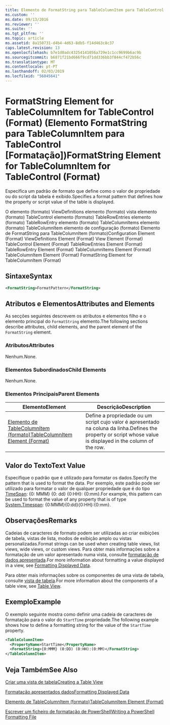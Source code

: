 ```yaml
---
title: Elemento de FormatString para TableColumnItem para TableControl (formato) | Documentos da Microsoft
ms.custom: ''
ms.date: 09/13/2016
ms.reviewer: ''
ms.suite: ''
ms.tgt_pltfrm: ''
ms.topic: article
ms.assetid: 8a150731-d4b4-4d63-8db5-f14d463c8c37
caps.latest.revision: 13
ms.openlocfilehash: b7e1d0adc43254141056a729e1c1cc9699b6ac9b
ms.sourcegitcommit: b6871f21bd666f9cd71dd336bb3f844cf472b56c
ms.translationtype: MT
ms.contentlocale: pt-PT
ms.lasthandoff: 02/03/2019
ms.locfileid: "56845641"
---
```

# <a name="formatstring-element-for-tablecolumnitem-for-tablecontrol-format"></a><span data-ttu-id="50f11-102">FormatString Element for TableColumnItem for TableControl (Format) (Elemento FormatString para TableColumnItem para TableControl [Formatação])</span><span class="sxs-lookup"><span data-stu-id="50f11-102">FormatString Element for TableColumnItem for TableControl (Format)</span></span>

<span data-ttu-id="50f11-103">Especifica um padrão de formato que define como o valor de propriedade ou do script da tabela é exibido.</span><span class="sxs-lookup"><span data-stu-id="50f11-103">Specifies a format pattern that defines how the property or script value of the table is displayed.</span></span>

<span data-ttu-id="50f11-104">O elemento (formato) ViewDefinitions elemento (formato) vista elemento (formato) TableControl elemento (formato) TableRowEntries elemento (formato) TableRowEntry elemento (formato) TableColumnItems elemento (formato) TableColumnItem elemento de configuração (formato) Elemento de FormatString para TableColumnItem (formato)</span><span class="sxs-lookup"><span data-stu-id="50f11-104">Configuration Element (Format) ViewDefinitions Element (Format) View Element (Format) TableControl Element (Format) TableRowEntries Element (Format) TableRowEntry Element (Format) TableColumnItems Element (Format) TableColumnItem Element (Format) FormatString Element for TableColumnItem (Format)</span></span>

## <a name="syntax"></a><span data-ttu-id="50f11-105">Sintaxe</span><span class="sxs-lookup"><span data-stu-id="50f11-105">Syntax</span></span>

```xml
<FormatString>FormatPattern</FormatString>
```

## <a name="attributes-and-elements"></a><span data-ttu-id="50f11-106">Atributos e Elementos</span><span class="sxs-lookup"><span data-stu-id="50f11-106">Attributes and Elements</span></span>

<span data-ttu-id="50f11-107">As secções seguintes descrevem os atributos e elementos filho e o elemento principal do `FormatString` elemento.</span><span class="sxs-lookup"><span data-stu-id="50f11-107">The following sections describe attributes, child elements, and the parent element of the `FormatString` element.</span></span>

### <a name="attributes"></a><span data-ttu-id="50f11-108">Atributos</span><span class="sxs-lookup"><span data-stu-id="50f11-108">Attributes</span></span>

<span data-ttu-id="50f11-109">Nenhum.</span><span class="sxs-lookup"><span data-stu-id="50f11-109">None.</span></span>

### <a name="child-elements"></a><span data-ttu-id="50f11-110">Elementos Subordinados</span><span class="sxs-lookup"><span data-stu-id="50f11-110">Child Elements</span></span>

<span data-ttu-id="50f11-111">Nenhum.</span><span class="sxs-lookup"><span data-stu-id="50f11-111">None.</span></span>

### <a name="parent-elements"></a><span data-ttu-id="50f11-112">Elementos Principais</span><span class="sxs-lookup"><span data-stu-id="50f11-112">Parent Elements</span></span>

|<span data-ttu-id="50f11-113">Elemento</span><span class="sxs-lookup"><span data-stu-id="50f11-113">Element</span></span>|<span data-ttu-id="50f11-114">Descrição</span><span class="sxs-lookup"><span data-stu-id="50f11-114">Description</span></span>|
|-------------|-----------------|
|[<span data-ttu-id="50f11-115">Elemento de TableColumnItem (formato)</span><span class="sxs-lookup"><span data-stu-id="50f11-115">TableColumnItem Element (Format)</span></span>](./tablecolumnitem-element-for-tablecolumnitems-for-tablecontrol-format.md)|<span data-ttu-id="50f11-116">Define a propriedade ou um script cujo valor é apresentado na coluna da linha.</span><span class="sxs-lookup"><span data-stu-id="50f11-116">Defines the property or script whose value is displayed in the column of the row.</span></span>|

## <a name="text-value"></a><span data-ttu-id="50f11-117">Valor do Texto</span><span class="sxs-lookup"><span data-stu-id="50f11-117">Text Value</span></span>

<span data-ttu-id="50f11-118">Especifique o padrão que é utilizado para formatar os dados.</span><span class="sxs-lookup"><span data-stu-id="50f11-118">Specify the pattern that is used to format the data.</span></span> <span data-ttu-id="50f11-119">Por exemplo, este padrão pode ser utilizado para formatar o valor de qualquer propriedade que é do tipo [TimeSpan](/dotnet/api/System.TimeSpan): {0: MMM} {0: dd} {0:HH}: {0:mm}.</span><span class="sxs-lookup"><span data-stu-id="50f11-119">For example, this pattern can be used to format the value of any property that is of type [System.Timespan](/dotnet/api/System.TimeSpan): {0:MMM}{0:dd}{0:HH}:{0:mm}.</span></span>

## <a name="remarks"></a><span data-ttu-id="50f11-120">Observações</span><span class="sxs-lookup"><span data-stu-id="50f11-120">Remarks</span></span>

<span data-ttu-id="50f11-121">Cadeias de caracteres de formato podem ser utilizadas ao criar exibições de tabela, vistas de lista, modos de exibição amplo ou vistas personalizadas.</span><span class="sxs-lookup"><span data-stu-id="50f11-121">Format strings can be used when creating table views, list views, wide views, or custom views.</span></span> <span data-ttu-id="50f11-122">Para obter mais informações sobre a formatação de um valor apresentado numa vista, consulte [formatação de dados apresentada](./formatting-displayed-data.md).</span><span class="sxs-lookup"><span data-stu-id="50f11-122">For more information about formatting a value displayed in a view, see [Formatting Displayed Data](./formatting-displayed-data.md).</span></span>

<span data-ttu-id="50f11-123">Para obter mais informações sobre os componentes de uma vista de tabela, consulte [vista de tabela](./creating-a-table-view.md).</span><span class="sxs-lookup"><span data-stu-id="50f11-123">For more information about the components of a table view, see [Table View](./creating-a-table-view.md).</span></span>

## <a name="example"></a><span data-ttu-id="50f11-124">Exemplo</span><span class="sxs-lookup"><span data-stu-id="50f11-124">Example</span></span>

<span data-ttu-id="50f11-125">O exemplo seguinte mostra como definir uma cadeia de caracteres de formatação para o valor do `StartTime` propriedade.</span><span class="sxs-lookup"><span data-stu-id="50f11-125">The following example shows how to define a formatting string for the value of the `StartTime` property.</span></span>

```xml
<TableColumnItem>
  <PropertyName>StartTime</PropertyName>
  <FormatString>{0:MMM} (0:DD) (0:HH):(0:MM)</FormatString>
</TableColumnItem>
```

## <a name="see-also"></a><span data-ttu-id="50f11-126">Veja Também</span><span class="sxs-lookup"><span data-stu-id="50f11-126">See Also</span></span>

[<span data-ttu-id="50f11-127">Criar uma vista de tabela</span><span class="sxs-lookup"><span data-stu-id="50f11-127">Creating a Table View</span></span>](./creating-a-table-view.md)

[<span data-ttu-id="50f11-128">Formatação apresentados dados</span><span class="sxs-lookup"><span data-stu-id="50f11-128">Formatting Displayed Data</span></span>](./formatting-displayed-data.md)

[<span data-ttu-id="50f11-129">Elemento de TableColumnItem (formato)</span><span class="sxs-lookup"><span data-stu-id="50f11-129">TableColumnItem Element (Format)</span></span>](./tablecolumnitem-element-for-tablecolumnitems-for-tablecontrol-format.md)

[<span data-ttu-id="50f11-130">Escrever um ficheiro de formatação de PowerShell</span><span class="sxs-lookup"><span data-stu-id="50f11-130">Writing a PowerShell Formatting File</span></span>](./writing-a-powershell-formatting-file.md)
